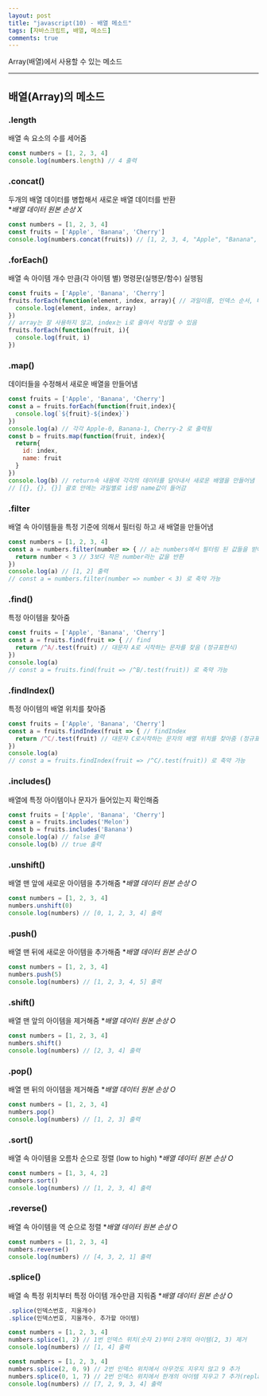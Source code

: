 ```yaml
---
layout: post
title: "javascript(10) - 배열 메소드"
tags: [자바스크립트, 배열, 메소드]
comments: true
---
```


Array(배열)에서 사용할 수 있는 메소드

--- 

## **배열(Array)의 메소드**

### **.length**
배열 속 요소의 수를 세어줌
```javascript
const numbers = [1, 2, 3, 4]
console.log(numbers.length) // 4 출력
```

### **.concat()**
두개의 배열 데이터를 병합해서 새로운 배열 데이터를 반환<br />
**배열 데이터 원본 손상 X*
```javascript
const numbers = [1, 2, 3, 4]
const fruits = ['Apple', 'Banana', 'Cherry']
console.log(numbers.concat(fruits)) // [1, 2, 3, 4, "Apple", "Banana", "Cherry"] 생성 및 출력
```

### **.forEach()**
배열 속 아이템 개수 만큼(각 아이템 별) 명령문(실행문/함수) 실행됨<br />
```javascript
const fruits = ['Apple', 'Banana', 'Cherry']
fruits.forEach(function(element, index, array){ // 과일이름, 인덱스 순서, 배열
  console.log(element, index, array)
})
// array는 잘 사용하지 않고, index는 i로 줄여서 작성할 수 있음
fruits.forEach(function(fruit, i){
  console.log(fruit, i)
})
```

### **.map()**
데이터들을 수정해서 새로운 배열을 만들어냄
```javascript
const fruits = ['Apple', 'Banana', 'Cherry']
const a = fruits.forEach(function(fruit,index){
  console.log(`${fruit}-${index}`)
})
console.log(a) // 각각 Apple-0, Banana-1, Cherry-2 로 출력됨
const b = fruits.map(function(fruit, index){
  return{
    id: index,
    name: fruit
  }
})
console.log(b) // return속 내용에 각각의 데이터를 담아내서 새로운 배열을 만들어냄
// [{}, {}, {}] 괄호 안에는 과일별로 id랑 name값이 들어감
```

### **.filter**
배열 속 아이템들을 특정 기준에 의해서 필터링 하고 새 배열을 만들어냄
```javascript
const numbers = [1, 2, 3, 4]
const a = numbers.filter(number => { // a는 numbers에서 필터링 된 값들을 받아주는 변수
  return number < 3 // 3보다 작은 number라는 값을 반환
})
console.log(a) // [1, 2] 출력
// const a = numbers.filter(number => number < 3) 로 축약 가능
```

### **.find()**
특정 아이템을 찾아줌
```javascript
const fruits = ['Apple', 'Banana', 'Cherry']
const a = fruits.find(fruit => { // find
  return /^A/.test(fruit) // 대문자 A로 시작하는 문자를 찾음 (정규표현식)
})
console.log(a)
// const a = fruits.find(fruit => /^B/.test(fruit)) 로 축약 가능
```

### **.findIndex()**
특정 아이템의 배열 위치를 찾아줌
```javascript
const fruits = ['Apple', 'Banana', 'Cherry']
const a = fruits.findIndex(fruit => { // findIndex
  return /^C/.test(fruit) // 대문자 C로시작하는 문자의 배열 위치를 찾아줌 (정규표현식)
})
console.log(a)
// const a = fruits.findIndex(fruit => /^C/.test(fruit)) 로 축약 가능
```

### **.includes()**
배열에 특정 아이템이나 문자가 들어있는지 확인해줌
```javascript
const fruits = ['Apple', 'Banana', 'Cherry']
const a = fruits.includes('Melon')
const b = fruits.includes('Banana')
console.log(a) // false 출력
console.log(b) // true 출력
```

### **.unshift()**
배열 맨 앞에 새로운 아이템을 추가해줌
**배열 데이터 원본 손상 O*
```javascript
const numbers = [1, 2, 3, 4]
numbers.unshift(0)
console.log(numbers) // [0, 1, 2, 3, 4] 출력
```

### **.push()**
배열 맨 뒤에 새로운 아이템을 추가해줌
**배열 데이터 원본 손상 O*
```javascript
const numbers = [1, 2, 3, 4]
numbers.push(5)
console.log(numbers) // [1, 2, 3, 4, 5] 출력
```

### **.shift()**
배열 맨 앞의 아이템을 제거해줌
**배열 데이터 원본 손상 O*
```javascript
const numbers = [1, 2, 3, 4]
numbers.shift()
console.log(numbers) // [2, 3, 4] 출력
```

### **.pop()**
배열 맨 뒤의 아이템을 제거해줌
**배열 데이터 원본 손상 O*
```javascript
const numbers = [1, 2, 3, 4]
numbers.pop()
console.log(numbers) // [1, 2, 3] 출력
```

### **.sort()**
배열 속 아이템을 오름차 순으로 정렬 (low to high)
**배열 데이터 원본 손상 O*
```javascript
const numbers = [1, 3, 4, 2]
numbers.sort()
console.log(numbers) // [1, 2, 3, 4] 출력
```

### **.reverse()**
배열 속 아이템을 역 순으로 정렬
**배열 데이터 원본 손상 O*
```javascript
const numbers = [1, 2, 3, 4]
numbers.reverse()
console.log(numbers) // [4, 3, 2, 1] 출력
```

### **.splice()**
배열 속 특정 위치부터 특정 아이템 개수만큼 지워줌
**배열 데이터 원본 손상 O*
```javascript
.splice(인덱스번호, 지울개수)
.splice(인덱스번호, 지울개수, 추가할 아이템)
```
```javascript
const numbers = [1, 2, 3, 4]
numbers.splice(1, 2) // 1번 인덱스 위치(숫자 2)부터 2개의 아이템(2, 3) 제거
console.log(numbers) // [1, 4] 출력
```
```javascript
const numbers = [1, 2, 3, 4]
numbers.splice(2, 0, 9) // 2번 인덱스 위치에서 아무것도 지우지 않고 9 추가
numbers.splice(0, 1, 7) // 2번 인덱스 위치에서 한개의 아이템 지우고 7 추가(replace)
console.log(numbers) // [7, 2, 9, 3, 4] 출력
```
